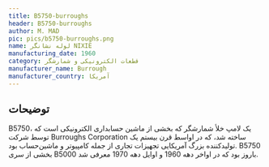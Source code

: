 ```yaml
---
title: B5750-burroughs
header: B5750-burroughs
author: M. MAD
pic: pics/b5750-burroughs.png
name: لوله نشانگر NIXIE
manufacturing_date: 1960
category: قطعات الکترونیکی و شمارشگر
manufacturer_name: Burrough
manufacturer_country: آمریکا
---
```


<h2 class="fa-IR-explanation-header">توضیحات</h2>
<p>
<span class="english-text">B5750،</span>
یک لامپ خلأ شمارشگر که بخشی از ماشین حسابداری الکترونیکی است که توسط شرکت
<span class="english-text">Burroughs Corporation</span>
ساخته شد، که در اواسط قرن بیستم یک تولیدکننده بزرگ آمریکایی تجهیزات تجاری از
جمله کامپیوتر و ماشین‌حساب بود.
<span class="english-text">B5750</span>
بخشی از سری
<span class="english-text">B5000</span>
باروز بود که در اواخر دهه 1960 و اوایل دهه 1970 معرفی شد.‬‬
</p>
